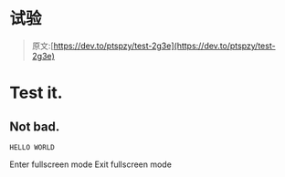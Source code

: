 # 试验

> 原文:[https://dev.to/ptspzy/test-2g3e](https://dev.to/ptspzy/test-2g3e)

# Test it.

## Not bad.

```
HELLO WORLD 
```

Enter fullscreen mode Exit fullscreen mode
